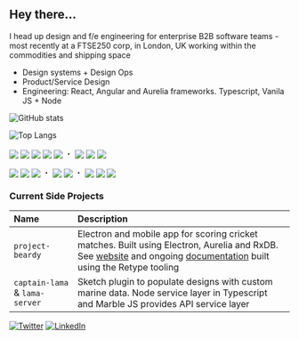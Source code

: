 ## Hey there…

I head up design and f/e engineering for enterprise B2B software teams - most recently at a FTSE250 corp, in London, UK working within the commodities and shipping space

* Design systems + Design Ops
* Product/Service Design
* Engineering: React, Angular and Aurelia frameworks. Typescript, Vanila JS + Node

![GitHub stats](https://github-readme-stats.vercel.app/api?username=pete-hotchkiss&count_private=true&show_icons=true&hide=stars&custom_title=Activity%20Metrics)

![Top Langs](https://github-readme-stats.vercel.app/api/top-langs/?username=pete-hotchkiss&layout=compact&count_private=true&exclude_repo=gulp-svg2ttf,jedi-count-files,sassdoc-extras,svg2ttf,gulp-sass-external-variables,sassdoc-example,gulp-svgicons2svgfont,textcomplete,gulp-iconfont,gulp-dynamic-name,sassdoc-extras&custom_title=Language%20Spread&langs_count=6&hide=css)


 <img src="https://img.shields.io/badge/html5-%23fafafa.svg?&style=for-the-badge&logo=html5&logoColor=E34F26" valign="middle"> <img src="https://img.shields.io/badge/typescript-%23fafafa.svg?&style=for-the-badge&logo=typescript&logoColor=007ACC" valign="middle"> <img src="https://img.shields.io/badge/node.js-%23fafafa.svg?&style=for-the-badge&logo=node.js&logoColor=43853D" valign="middle"> <img src="https://img.shields.io/badge/javascript-%23fafafa.svg?&style=for-the-badge&logo=javascript&logoColor=F0C527" valign="middle"> <img src="https://img.shields.io/badge/SASS-%23FAFAFA.svg?&style=for-the-badge&logo=SASS&logoColor=hotpink" valign="middle">  ・  <img src="https://img.shields.io/badge/electron-%23FAFAFA.svg?&style=for-the-badge&logo=electron&logoColor=47848F" valign="middle"> <img src="https://img.shields.io/badge/rxjs-%23FAFAFA.svg?&style=for-the-badge&logo=reactivex&logoColor=B7178C" valign="middle"> <img src="https://img.shields.io/badge/rxdb-%23FAFAFA.svg?&style=for-the-badge&logo=rxdb&logoColor=8D1F89" valign="middle">

 <img src="https://img.shields.io/badge/aurelia-%23FAFAFA.svg?&style=for-the-badge&logo=aurelia&logoColor=ED2B88" valign="middle"> <img src="https://img.shields.io/badge/react-%23FAFAFA.svg?&style=for-the-badge&logo=react&logoColor=20232a" valign="middle"> <img src="https://img.shields.io/badge/angular-%23FAFAFA.svg?&style=for-the-badge&logo=angular&logoColor=DD0031" valign="middle">  ・  <img src="https://img.shields.io/badge/-jest-%23FAFAFA?&style=for-the-badge&logo=jest&logoColor=C21325" valign="middle"> <img src="https://img.shields.io/badge/-cypress-%23FAFAFA?&style=for-the-badge&logo=cypress&logoColor=058a5e" valign="middle">  ・  <img src="https://img.shields.io/badge/figma-%23FAFAFA.svg?&style=for-the-badge&logo=figma&logoColor=F24E1E" valign="middle"> <img src="https://img.shields.io/badge/Sketch-%23FAFAFA.svg?&style=for-the-badge&logo=Sketch&logoColor=CE9D15" valign="middle"> <img src="https://img.shields.io/badge/adobe-%23FAFAFA.svg?&style=for-the-badge&logo=adobe&logoColor=FF0000" valign="middle">

### Current Side Projects
|Name|Description|
|:---|:---|
|`project-beardy`| Electron and mobile app for scoring cricket matches. Built using Electron, Aurelia and RxDB. See [website](http://projectbeardy.app) and ongoing [documentation](https://pete-hotchkiss.github.io/beardy-docs/) built using the Retype tooling|
|`captain-lama` & `lama-server`| Sketch plugin to populate designs with custom marine data. Node service layer in Typescript and Marble JS provides API service layer |

[![Twitter](https://img.shields.io/badge/@petehotchkiss-%231DA1F2.svg?&style=for-the-badge&logo=Twitter&logoColor=white)](https://twitter.com/pete-hotchkiss)
[![LinkedIn](https://img.shields.io/badge/linkedin-%230077B5.svg?&style=for-the-badge&logo=linkedin&logoColor=white)](https://www.linkedin.com/in/petehotchkiss/)
